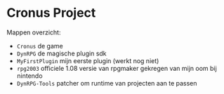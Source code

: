 # Cronus Project

Mappen overzicht:

- `Cronus` de game
- `DynRPG` de magische plugin sdk
- `MyFirstPlugin` mijn eerste plugin (werkt nog niet)
- `rpg2003` officiele 1.08 versie van rpgmaker gekregen van mijn oom bij nintendo
- `DynRPG-Tools` patcher om runtime van projecten aan te passen
